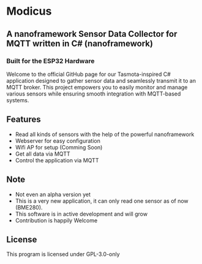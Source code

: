 # Modicus
## A nanoframework Sensor Data Collector for MQTT written in C# (nanoframework)
### Built for the ESP32 Hardware

Welcome to the official GitHub page for our Tasmota-inspired C# application designed to gather sensor data and seamlessly transmit it to an MQTT broker. This project empowers you to easily monitor and manage various sensors while ensuring smooth integration with MQTT-based systems.

## Features

- Read all kinds of sensors with the help of the powerful nanoframework
- Webserver for easy configuration
- Wifi AP for setup (Comming Soon)
- Get all data via MQTT
- Control the application via MQTT

## Note
- Not even an alpha version yet
- This is a very new application, it can only read one sensor as of now (BME280). 
- This software is in active development and will grow
- Contribution is happily Welcome

## License
This program is licensed under GPL-3.0-only
